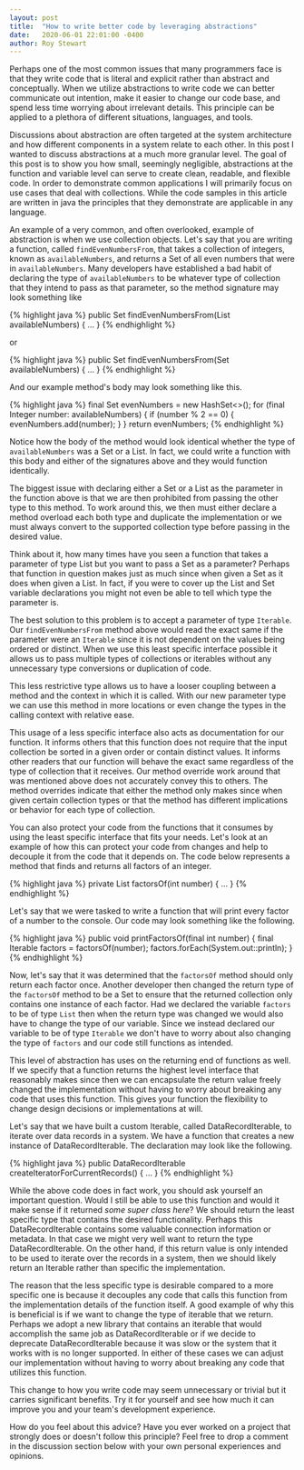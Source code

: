 ```yaml
---
layout: post
title:  "How to write better code by leveraging abstractions"
date:   2020-06-01 22:01:00 -0400
author: Roy Stewart
---
```

Perhaps one of the most common issues that many programmers face is that they write code that is literal and explicit rather than abstract and conceptually. When we utilize abstractions to write code we can better communicate out intention, make it easier to change our code base, and spend less time worrying about irrelevant details. This principle can be applied to a plethora of different situations, languages, and tools.

Discussions about abstraction are often targeted at the system architecture and how different components in a system relate to each other. In this post I wanted to discuss abstractions at a much more granular level. The goal of this post is to show you how small, seemingly negligible, abstractions at the function and variable level can serve to create clean, readable, and flexible code. In order to demonstrate common applications I will primarily focus on use cases that deal with collections. While the code samples in this article are written in java the principles that they demonstrate are applicable in any language.

An example of a very common, and often overlooked, example of abstraction is when we use collection objects. Let's say that you are writing a function, called <code>findEvenNumbersFrom</code>, that takes a collection of integers, known as <code>availableNumbers</code>, and returns a Set of all even numbers that were in <code>availableNumbers</code>. Many developers have established a bad habit of declaring the type of <code>availableNumbers</code> to be whatever type of collection that they intend to pass as that parameter, so the method signature may look something like

{% highlight java %}
public Set<Integer> findEvenNumbersFrom(List<Integer> availableNumbers) { ... }
{% endhighlight %}

or

{% highlight java %}
public Set<Integer> findEvenNumbersFrom(Set<Integer> availableNumbers) { ... }
{% endhighlight %}

And our example method's body may look something like this.

{% highlight java %}
final Set<Integer> evenNumbers = new HashSet<>();
for (final Integer number: availableNumbers) {
    if (number % 2 == 0) {
        evenNumbers.add(number);
    }
}
return evenNumbers;
{% endhighlight %}

Notice how the body of the method would look identical whether the type of <code>availableNumbers</code> was a Set or a List. In fact, we could write a function with this body and either of the signatures above and they would function identically.

The biggest issue with declaring either a Set or a List as the parameter in the function above is that we are then prohibited from passing the other type to this method. To work around this, we then must either declare a method overload each both type and duplicate the implementation or we must always convert to the supported collection type before passing in the desired value.

Think about it, how many times have you seen a function that takes a parameter of type List but you want to pass a Set as a parameter? Perhaps that function in question makes just as much since when given a Set as it does when given a List. In fact, if you were to cover up the List and Set variable declarations you might not even be able to tell which type the parameter is.

The best solution to this problem is to accept a parameter of type <code>Iterable</code>. Our <code>findEvenNumbersFrom</code> method above would read the exact same if the parameter were an <code>Iterable</code> since it is not dependent on the values being ordered or distinct. When we use this least specific interface possible it allows us to pass multiple types of collections or iterables without any unnecessary type conversions or duplication of code.

This less restrictive type allows us to have a looser coupling between a method and the context in which it is called. With our new parameter type we can use this method in more locations or even change the types in the calling context with relative ease.

This usage of a less specific interface also acts as documentation for our function. It informs others that this function does not require that the input collection be sorted in a given order or contain distinct values. It informs other readers that our function will behave the exact same regardless of the type of collection that it receives. Our method override work around that was mentioned above does not accurately convey this to others. The method overrides indicate that either the method only makes since when given certain collection types or that the method has different implications or behavior for each type of collection.

You can also protect your code from the functions that it consumes by using the least specific interface that fits your needs. Let's look at an example of how this can protect your code from changes and help to decouple it from the code that it depends on. The code below represents a method that finds and returns all factors of an integer.

{% highlight java %}
private List<Integer> factorsOf(int number) { ... }
{% endhighlight %}

Let's say that we were tasked to write a function that will print every factor of a number to the console. Our code may look something like the following.

{% highlight java %}
public void printFactorsOf(final int number) {
    final Iterable<Integer> factors = factorsOf(number);
    factors.forEach(System.out::println);
}
{% endhighlight %}

Now, let's say that it was determined that the <code>factorsOf</code> method should only return each factor once. Another developer then changed the return type of the <code>factorsOf</code> method to be a Set to ensure that the returned collection only contains one instance of each factor. Had we declared the variable <code>factors</code> to be of type <code>List</code> then when the return type was changed we would also have to change the type of our variable. Since we instead declared our variable to be of type <code>Iterable</code> we don't have to worry about also changing the type of <code>factors</code> and our code still functions as intended.

This level of abstraction has uses on the returning end of functions as well. If we specify that a function returns the highest level interface that reasonably makes since then we can encapsulate the return value freely changed the implementation without having to worry about breaking any code that uses this function. This gives your function the flexibility to change design decisions or implementations at will.

Let's say that we have built a custom Iterable, called DataRecordIterable, to iterate over data records in a system. We have a function that creates a new instance of DataRecordIterable. The declaration may look like the following.

{% highlight java %}
public DataRecordIterable createIteratorForCurrentRecords() { ... }
{% endhighlight %}

While the above code does in fact work, you should ask yourself an important question. Would I still be able to use this function and would it make sense if it returned <em>some super class here</em>? We should return the least specific type that contains the desired functionality. Perhaps this DataRecordIterable contains some valuable connection information or metadata. In that case we might very well want to return the type DataRecordIterable. On the other hand, if this return value is only intended to be used to iterate over the records in a system, then we should likely return an Iterable rather than specific the implementation.

The reason that the less specific type is desirable compared to a more specific one is because it decouples any code that calls this function from the implementation details of the function itself. A good example of why this is beneficial is if we want to change the type of iterable that we return. Perhaps we adopt a new library that contains an iterable that would accomplish the same job as DataRecordIterable or if we decide to deprecate DataRecordIterable because it was slow or the system that it works with is no longer supported. In either of these cases we can adjust our implementation without having to worry about breaking any code that utilizes this function.

This change to how you write code may seem unnecessary or trivial but it carries significant benefits. Try it for yourself and see how much it can improve you and your team's development experience.

How do you feel about this advice? Have you ever worked on a project that strongly does or doesn't follow this principle? Feel free to drop a comment in the discussion section below with your own personal experiences and opinions.
